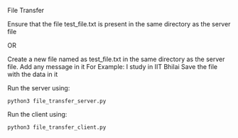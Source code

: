 File Transfer

Ensure that the file test_file.txt is present in the same directory as the server file

OR

Create a new file named as test_file.txt in the same directory as the server file.
Add any message in it
For Example: I study in IIT Bhilai
Save the file with the data in it

Run the server using:

    python3 file_transfer_server.py

Run the client using:

    python3 file_transfer_client.py

